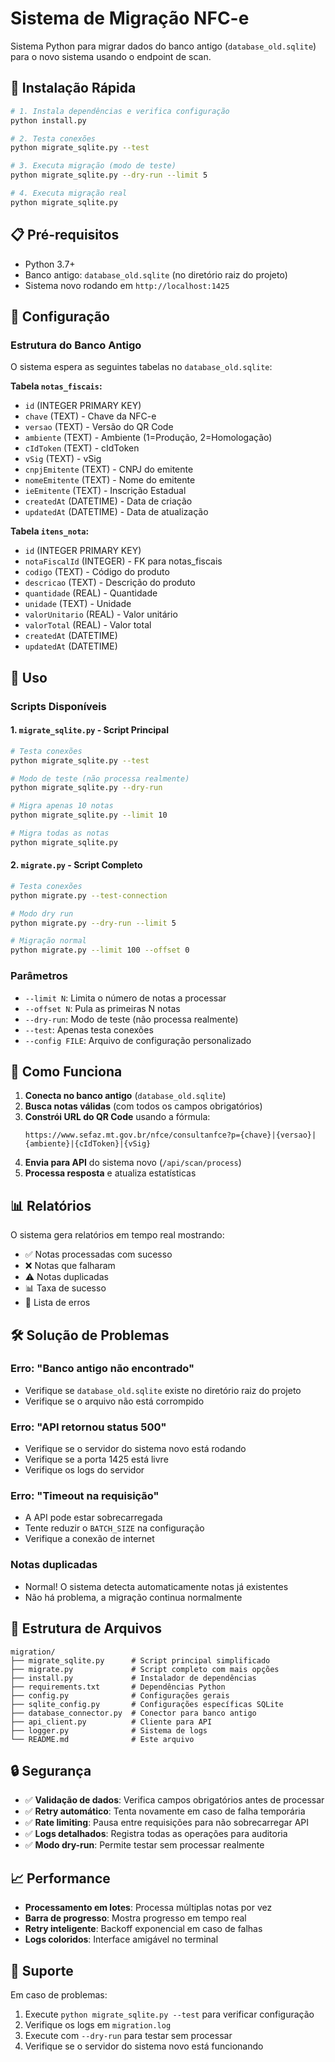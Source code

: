 # Sistema de Migração NFC-e

Sistema Python para migrar dados do banco antigo (`database_old.sqlite`) para o novo sistema usando o endpoint de scan.

## 🚀 Instalação Rápida

```bash
# 1. Instala dependências e verifica configuração
python install.py

# 2. Testa conexões
python migrate_sqlite.py --test

# 3. Executa migração (modo de teste)
python migrate_sqlite.py --dry-run --limit 5

# 4. Executa migração real
python migrate_sqlite.py
```

## 📋 Pré-requisitos

- Python 3.7+
- Banco antigo: `database_old.sqlite` (no diretório raiz do projeto)
- Sistema novo rodando em `http://localhost:1425`

## 🔧 Configuração

### Estrutura do Banco Antigo

O sistema espera as seguintes tabelas no `database_old.sqlite`:

**Tabela `notas_fiscais`:**
- `id` (INTEGER PRIMARY KEY)
- `chave` (TEXT) - Chave da NFC-e
- `versao` (TEXT) - Versão do QR Code
- `ambiente` (TEXT) - Ambiente (1=Produção, 2=Homologação)
- `cIdToken` (TEXT) - cIdToken
- `vSig` (TEXT) - vSig
- `cnpjEmitente` (TEXT) - CNPJ do emitente
- `nomeEmitente` (TEXT) - Nome do emitente
- `ieEmitente` (TEXT) - Inscrição Estadual
- `createdAt` (DATETIME) - Data de criação
- `updatedAt` (DATETIME) - Data de atualização

**Tabela `itens_nota`:**
- `id` (INTEGER PRIMARY KEY)
- `notaFiscalId` (INTEGER) - FK para notas_fiscais
- `codigo` (TEXT) - Código do produto
- `descricao` (TEXT) - Descrição do produto
- `quantidade` (REAL) - Quantidade
- `unidade` (TEXT) - Unidade
- `valorUnitario` (REAL) - Valor unitário
- `valorTotal` (REAL) - Valor total
- `createdAt` (DATETIME)
- `updatedAt` (DATETIME)

## 📖 Uso

### Scripts Disponíveis

#### 1. `migrate_sqlite.py` - Script Principal
```bash
# Testa conexões
python migrate_sqlite.py --test

# Modo de teste (não processa realmente)
python migrate_sqlite.py --dry-run

# Migra apenas 10 notas
python migrate_sqlite.py --limit 10

# Migra todas as notas
python migrate_sqlite.py
```

#### 2. `migrate.py` - Script Completo
```bash
# Testa conexões
python migrate.py --test-connection

# Modo dry run
python migrate.py --dry-run --limit 5

# Migração normal
python migrate.py --limit 100 --offset 0
```

### Parâmetros

- `--limit N`: Limita o número de notas a processar
- `--offset N`: Pula as primeiras N notas
- `--dry-run`: Modo de teste (não processa realmente)
- `--test`: Apenas testa conexões
- `--config FILE`: Arquivo de configuração personalizado

## 🔄 Como Funciona

1. **Conecta no banco antigo** (`database_old.sqlite`)
2. **Busca notas válidas** (com todos os campos obrigatórios)
3. **Constrói URL do QR Code** usando a fórmula:
   ```
   https://www.sefaz.mt.gov.br/nfce/consultanfce?p={chave}|{versao}|{ambiente}|{cIdToken}|{vSig}
   ```
4. **Envia para API** do sistema novo (`/api/scan/process`)
5. **Processa resposta** e atualiza estatísticas

## 📊 Relatórios

O sistema gera relatórios em tempo real mostrando:
- ✅ Notas processadas com sucesso
- ❌ Notas que falharam
- ⚠️ Notas duplicadas
- 📊 Taxa de sucesso
- 📝 Lista de erros

## 🛠️ Solução de Problemas

### Erro: "Banco antigo não encontrado"
- Verifique se `database_old.sqlite` existe no diretório raiz do projeto
- Verifique se o arquivo não está corrompido

### Erro: "API retornou status 500"
- Verifique se o servidor do sistema novo está rodando
- Verifique se a porta 1425 está livre
- Verifique os logs do servidor

### Erro: "Timeout na requisição"
- A API pode estar sobrecarregada
- Tente reduzir o `BATCH_SIZE` na configuração
- Verifique a conexão de internet

### Notas duplicadas
- Normal! O sistema detecta automaticamente notas já existentes
- Não há problema, a migração continua normalmente

## 📁 Estrutura de Arquivos

```
migration/
├── migrate_sqlite.py      # Script principal simplificado
├── migrate.py             # Script completo com mais opções
├── install.py             # Instalador de dependências
├── requirements.txt       # Dependências Python
├── config.py              # Configurações gerais
├── sqlite_config.py       # Configurações específicas SQLite
├── database_connector.py  # Conector para banco antigo
├── api_client.py          # Cliente para API
├── logger.py              # Sistema de logs
└── README.md              # Este arquivo
```

## 🔒 Segurança

- ✅ **Validação de dados**: Verifica campos obrigatórios antes de processar
- ✅ **Retry automático**: Tenta novamente em caso de falha temporária
- ✅ **Rate limiting**: Pausa entre requisições para não sobrecarregar API
- ✅ **Logs detalhados**: Registra todas as operações para auditoria
- ✅ **Modo dry-run**: Permite testar sem processar realmente

## 📈 Performance

- **Processamento em lotes**: Processa múltiplas notas por vez
- **Barra de progresso**: Mostra progresso em tempo real
- **Retry inteligente**: Backoff exponencial em caso de falhas
- **Logs coloridos**: Interface amigável no terminal

## 🤝 Suporte

Em caso de problemas:
1. Execute `python migrate_sqlite.py --test` para verificar configuração
2. Verifique os logs em `migration.log`
3. Execute com `--dry-run` para testar sem processar
4. Verifique se o servidor do sistema novo está funcionando
